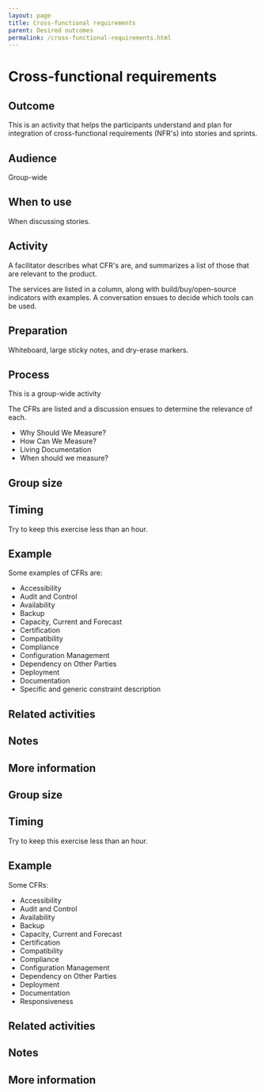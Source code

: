 ```yaml
---
layout: page
title: Cross-functional requirements
parent: Desired outcomes
permalink: /cross-functional-requirements.html
---
```


# Cross-functional requirements

## Outcome
This is an activity that helps the participants understand and plan for integration of cross-functional requirements (NFR's) into stories and sprints.

## Audience
Group-wide

## When to use
When discussing stories.

## Activity
A facilitator describes what CFR's are, and summarizes a list of those that are relevant to the product.

The services are listed in a column, along with build/buy/open-source indicators with examples.
A conversation ensues to decide which tools can be used.

## Preparation
Whiteboard, large sticky notes, and dry-erase markers.

## Process
This is a group-wide activity

The CFRs are listed and a discussion ensues to determine the relevance of each.
- Why Should We Measure?
- How Can We Measure?
- Living Documentation
- When should we measure?

## Group size

## Timing

Try to keep this exercise less than an hour.

## Example

Some examples of CFRs are:

- Accessibility
- Audit and Control
- Availability
- Backup
- Capacity, Current and Forecast
- Certification
- Compatibility
- Compliance
- Configuration Management
- Dependency on Other Parties
- Deployment
- Documentation
- Specific and generic constraint description

## Related activities

## Notes

## More information

## Group size

## Timing

Try to keep this exercise less than an hour.

## Example

Some CFRs:
- Accessibility
- Audit and Control
- Availability
- Backup
- Capacity, Current and Forecast
- Certification
- Compatibility
- Compliance
- Configuration Management
- Dependency on Other Parties
- Deployment
- Documentation
- Responsiveness

## Related activities

## Notes

## More information
